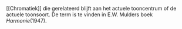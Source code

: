 [[Chromatiek]] die gerelateerd blijft aan het actuele tooncentrum of de actuele toonsoort. De term is te vinden in E.W. Mulders boek *Harmonie*(1947).
